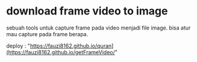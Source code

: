 # download frame video to image
sebuah tools untuk capture frame pada video menjadi file image.
bisa atur mau capture pada frame berapa.

deploy : 
"https://fauzi8162.github.io/quran](https://fauzi8162.github.io/getFrameVideo/"
